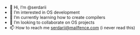 - 👋 Hi, I’m @serdarii
- 👀 I’m interested in OS development
- 🌱 I’m currently learning how to create compilers
- 💞️ I’m looking to collaborate on OS projects
- 📫 How to reach me serdarii@mailfence.com (i never read this)

<!---
serdarii/serdarii is a ✨ special ✨ repository because its `README.md` (this file) appears on your GitHub profile.
You can click the Preview link to take a look at your changes.
--->

